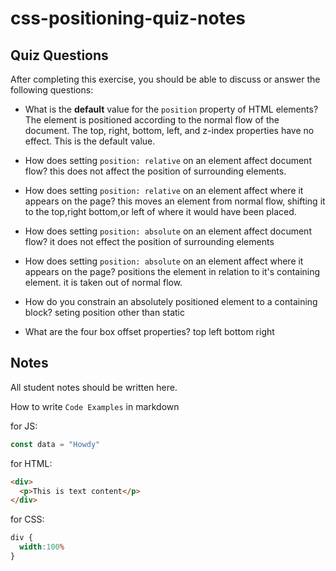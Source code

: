 # css-positioning-quiz-notes

## Quiz Questions

After completing this exercise, you should be able to discuss or answer the following questions:

- What is the **default** value for the `position` property of HTML elements?
The element is positioned according to the normal flow of the document. The top, right, bottom, left, and z-index properties have no effect. This is the default value.

- How does setting `position: relative` on an element affect document flow?
this does not affect the position of surrounding elements.

- How does setting `position: relative` on an element affect where it appears on the page?
this moves an element from normal flow, shifting it to the top,right bottom,or left of where it would have been placed.
- How does setting `position: absolute` on an element affect document flow?
it does not effect  the position of surrounding elements
- How does setting `position: absolute` on an element affect where it appears on the page?
positions the element in relation to it's containing element. it is taken out of normal flow.
- How do you constrain an absolutely positioned element to a containing block?
seting position other than static
- What are the four box offset properties?
top left bottom right

## Notes

All student notes should be written here.


How to write `Code Examples` in markdown

for JS:
```javascript
const data = "Howdy"
```

for HTML:
```html
<div>
  <p>This is text content</p>
</div>
```

for CSS:
```css
div {
  width:100%
}
```
